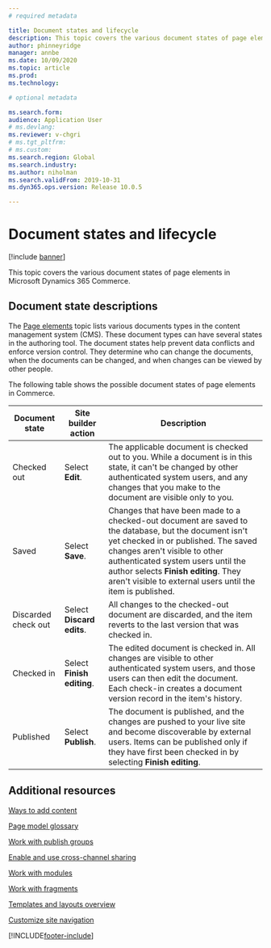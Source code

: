 ```yaml
---
# required metadata

title: Document states and lifecycle
description: This topic covers the various document states of page elements in Microsoft Dynamics 365 Commerce.
author: phinneyridge
manager: annbe
ms.date: 10/09/2020
ms.topic: article
ms.prod: 
ms.technology: 

# optional metadata

ms.search.form:  
audience: Application User
# ms.devlang: 
ms.reviewer: v-chgri
# ms.tgt_pltfrm: 
# ms.custom: 
ms.search.region: Global
ms.search.industry: 
ms.author: niholman
ms.search.validFrom: 2019-10-31
ms.dyn365.ops.version: Release 10.0.5

---
```

# Document states and lifecycle

[!include [banner](includes/banner.md)]

This topic covers the various document states of page elements in Microsoft Dynamics 365 Commerce.

## Document state descriptions

The [Page elements](page-elements-overview.md) topic lists various documents types in the content management system (CMS). These document types can have several states in the authoring tool. The document states help prevent data conflicts and enforce version control. They determine who can change the documents, when the documents can be changed, and when changes can be viewed by other people.

The following table shows the possible document states of page elements in Commerce.

| Document state      | Site builder action        | Description                                                  |
| ------------------- | -------------------------- | ------------------------------------------------------------ |
| Checked out         | Select **Edit**.           | The applicable document is checked out to you. While a document is in this state, it can't be changed by other authenticated system users, and any changes that you make to the document are visible only to you. |
| Saved               | Select **Save**.           | Changes that have been made to a checked-out document are saved to the database, but the document isn't yet checked in or published. The saved changes aren't visible to other authenticated system users until the author selects **Finish editing**. They aren't visible to external users until the item is published. |
| Discarded check out | Select **Discard edits**.  | All changes to the checked-out document are discarded, and the item reverts to the last version that was checked in. |
| Checked in          | Select **Finish editing**. | The edited document is checked in. All changes are visible to other authenticated system users, and those users can then edit the document. Each check-in creates a document version record in the item's history. |
| Published           | Select **Publish**.        | The document is published, and the changes are pushed to your live site and become discoverable by external users. Items can be published only if they have first been checked in by selecting **Finish editing**. |

## Additional resources

[Ways to add content](add-manage-content.md)

[Page model glossary](page-elements-overview.md)

[Work with publish groups](publish-groups.md)

[Enable and use cross-channel sharing](cross-channel-sharing.md)

[Work with modules](work-with-modules.md)

[Work with fragments](work-with-fragments.md)

[Templates and layouts overview](templates-layouts-overview.md)

[Customize site navigation](customize-site-navigation.md)


[!INCLUDE[footer-include](../includes/footer-banner.md)]